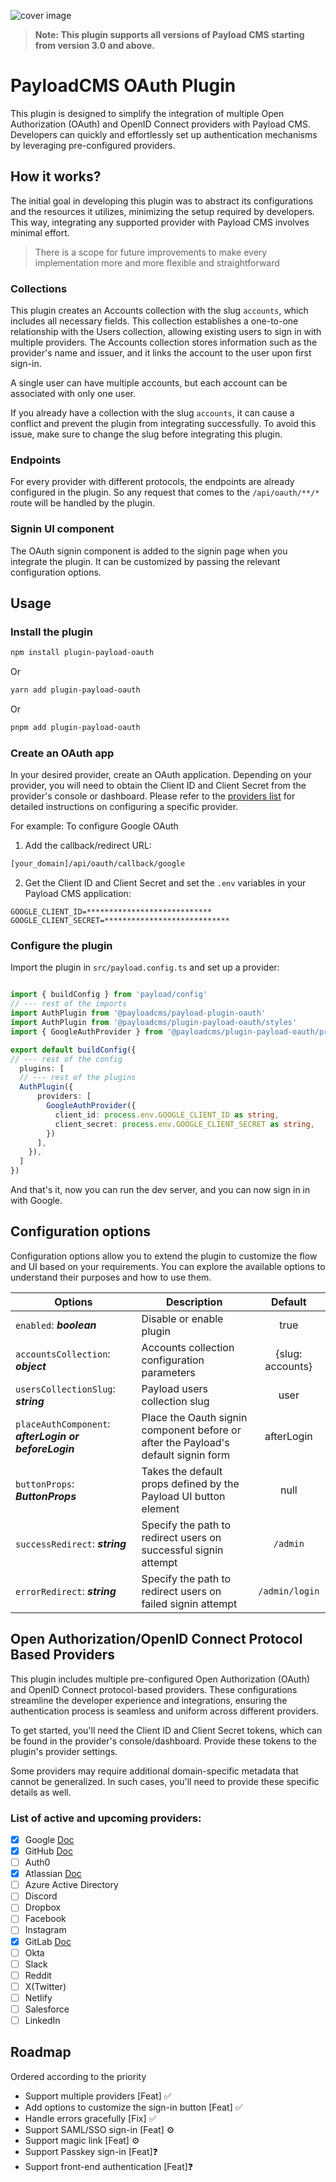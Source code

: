 
![cover image](https://github.com/user-attachments/assets/ae16c040-1b16-4b93-8cbe-8337ebb0759c)

> **Note: This plugin supports all versions of Payload CMS starting from version 3.0 and above.**

# PayloadCMS OAuth Plugin
This plugin is designed to simplify the integration of multiple Open Authorization (OAuth) and OpenID Connect providers with Payload CMS. Developers can quickly and effortlessly set up authentication mechanisms by leveraging pre-configured providers.

## How it works?
The initial goal in developing this plugin was to abstract its configurations and the resources it utilizes, minimizing the setup required by developers. This way, integrating any supported provider with Payload CMS involves minimal effort.

> There is a scope for future improvements to make every implementation more and more flexible and straightforward

### Collections
This plugin creates an Accounts collection with the slug `accounts`, which includes all necessary fields. This collection establishes a one-to-one relationship with the Users collection, allowing existing users to sign in with multiple providers. The Accounts collection stores information such as the provider's name and issuer, and it links the account to the user upon first sign-in.

A single user can have multiple accounts, but each account can be associated with only one user.

If you already have a collection with the slug `accounts`, it can cause a conflict and prevent the plugin from integrating successfully. To avoid this issue, make sure to change the slug before integrating this plugin.

### Endpoints
For every provider with different protocols, the endpoints are already configured in the plugin. So any request that comes to the `/api/oauth/**/*` route will be handled by the plugin.

### Signin UI component
The OAuth signin component is added to the signin page when you integrate the plugin. It can be customized by passing the relevant configuration options.

## Usage

### Install the plugin
```bash
npm install plugin-payload-oauth
```
Or
```bash
yarn add plugin-payload-oauth
```
Or
```bash
pnpm add plugin-payload-oauth
```
### Create an OAuth app
In your desired provider, create an OAuth application. Depending on your provider, you will need to obtain the Client ID and Client Secret from the provider's console or dashboard. Please refer to the [providers list](https://github.com/sourabpramanik/plugin-payload-oauth?tab=readme-ov-file#list-of-active-and-upcoming-providers) for detailed instructions on configuring a specific provider.

For example:
To configure Google OAuth

1. Add the callback/redirect URL:
```bash
[your_domain]/api/oauth/callback/google
```
2. Get the Client ID and Client Secret and set the `.env` variables in your Payload CMS application:
```text
GOOGLE_CLIENT_ID=****************************
GOOGLE_CLIENT_SECRET=****************************
```

### Configure the plugin
Import the plugin in `src/payload.config.ts` and set up a provider:
```typescript

import { buildConfig } from 'payload/config'
// --- rest of the imports
import AuthPlugin from '@payloadcms/payload-plugin-oauth'
import AuthPlugin from '@payloadcms/plugin-payload-oauth/styles'
import { GoogleAuthProvider } from '@payloadcms/plugin-payload-oauth/providers'

export default buildConfig({
// --- rest of the config
  plugins: [
  // --- rest of the plugins
  AuthPlugin({
      providers: [
        GoogleAuthProvider({
          client_id: process.env.GOOGLE_CLIENT_ID as string,
          client_secret: process.env.GOOGLE_CLIENT_SECRET as string,
        })
      ],
    }),
  ]
})
```
And that's it, now you can run the dev server, and you can now sign in in with Google.

## Configuration options
Configuration options allow you to extend the plugin to customize the flow and UI based on your requirements. You can explore the available options to understand their purposes and how to use them.

| Options | Description | Default |
| --- | --- | :--: |
| `enabled`: ***boolean*** | Disable or enable plugin | true |
| `accountsCollection`: ***object*** | Accounts collection configuration parameters | {slug: accounts} |
| `usersCollectionSlug`: ***string*** | Payload users collection slug | user |
| `placeAuthComponent`: ***afterLogin or beforeLogin*** | Place the Oauth signin component before or after the Payload's default signin form | afterLogin |
| `buttonProps`: ***ButtonProps*** | Takes the default props defined by the Payload UI button element | null |
| `successRedirect`: ***string*** | Specify the path to redirect users on successful signin attempt | `/admin` |
| `errorRedirect`: ***string*** | Specify the path to redirect users on failed signin attempt | `/admin/login` |


## Open Authorization/OpenID Connect Protocol Based Providers
This plugin includes multiple pre-configured Open Authorization (OAuth) and OpenID Connect protocol-based providers. These configurations streamline the developer experience and integrations, ensuring the authentication process is seamless and uniform across different providers.

To get started, you'll need the Client ID and Client Secret tokens, which can be found in the provider's console/dashboard. Provide these tokens to the plugin's provider settings.

Some providers may require additional domain-specific metadata that cannot be generalized. In such cases, you'll need to provide these specific details as well.

### List of active and upcoming providers:

- [X] Google [Doc](https://developers.google.com/identity/protocols/oauth2)
- [X] GitHub [Doc](https://docs.github.com/en/apps/oauth-apps/building-oauth-apps)
- [ ] Auth0
- [X] Atlassian [Doc](https://developer.atlassian.com/cloud/confluence/oauth-2-3lo-apps/)
- [ ] Azure Active Directory
- [ ] Discord
- [ ] Dropbox
- [ ] Facebook
- [ ] Instagram
- [X] GitLab [Doc](https://docs.gitlab.com/ee/api/oauth2.html)
- [ ] Okta
- [ ] Slack
- [ ] Reddit
- [ ] X(Twitter)
- [ ] Netlify
- [ ] Salesforce
- [ ] LinkedIn

## Roadmap
Ordered according to the priority

- Support multiple providers [Feat] ✅
- Add options to customize the sign-in button [Feat] ✅
- Handle errors gracefully [Fix] ✅
- Support SAML/SSO sign-in [Feat] ⚙
- Support magic link [Feat] ⚙
- Support Passkey sign-in [Feat]❓
- Support front-end authentication [Feat]❓

